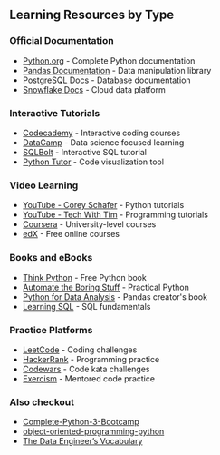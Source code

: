 ## Learning Resources by Type

### Official Documentation
- [Python.org](https://docs.python.org/3/) - Complete Python documentation
- [Pandas Documentation](https://pandas.pydata.org/docs/) - Data manipulation library
- [PostgreSQL Docs](https://www.postgresql.org/docs/) - Database documentation
- [Snowflake Docs](https://docs.snowflake.com/) - Cloud data platform

### Interactive Tutorials
- [Codecademy](https://www.codecademy.com/) - Interactive coding courses
- [DataCamp](https://www.datacamp.com/) - Data science focused learning
- [SQLBolt](https://sqlbolt.com/) - Interactive SQL tutorial
- [Python Tutor](http://pythontutor.com/) - Code visualization tool

### Video Learning
- [YouTube - Corey Schafer](https://www.youtube.com/user/schafer5) - Python tutorials
- [YouTube - Tech With Tim](https://www.youtube.com/channel/UC4JX40jDee_tINbkjycV4Sg) - Programming tutorials
- [Coursera](https://www.coursera.org/) - University-level courses
- [edX](https://www.edx.org/) - Free online courses

### Books and eBooks
- [Think Python](https://greenteapress.com/wp/think-python-2e/) - Free Python book
- [Automate the Boring Stuff](https://automatetheboringstuff.com/) - Practical Python
- [Python for Data Analysis](https://wesmckinney.com/book/) - Pandas creator's book
- [Learning SQL](https://www.oreilly.com/library/view/learning-sql-3rd/9781492057604/) - SQL fundamentals

### Practice Platforms
- [LeetCode](https://leetcode.com/) - Coding challenges
- [HackerRank](https://www.hackerrank.com/) - Programming practice
- [Codewars](https://www.codewars.com/) - Code kata challenges
- [Exercism](https://exercism.org/) - Mentored code practice

### Also checkout
- [Complete-Python-3-Bootcamp](https://cocalc.com/github/Pierian-Data/Complete-Python-3-Bootcamp)
- [object-oriented-programming-python](https://github.com/topics/object-oriented-programming-python)
- [The Data Engineer’s Vocabulary](https://medium.com/art-of-data-engineering/the-data-engineers-vocabulary-8db9236c592e)